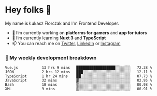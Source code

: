 # Hey folks 👋

My name is Łukasz Florczak and I'm Frontend Developer. 

- 🔭 I’m currently working on **platforms for gamers** and **app for tutors**
- 🌱 I’m currently learning **Nuxt 3** and **TypeScript**
- 📫 You can reach me on [Twitter](https://twitter.com/lukaszflorczak), [LinkedIn](https://pl.linkedin.com/in/lukasz-florczak) or [Instagram](https://instagram.com/lukaszflorczak)


### 🧮 My weekly development breakdown

<!--START_SECTION:waka-->

```text
Vue.js           13 hrs 9 mins   ██████████████████░░░░░░░   72.38 %
JSON             2 hrs 12 mins   ███░░░░░░░░░░░░░░░░░░░░░░   12.11 %
TypeScript       1 hr 24 mins    ██░░░░░░░░░░░░░░░░░░░░░░░   07.73 %
JavaScript       32 mins         ▓░░░░░░░░░░░░░░░░░░░░░░░░   02.95 %
Bash             10 mins         ▒░░░░░░░░░░░░░░░░░░░░░░░░   00.98 %
XML              9 mins          ▒░░░░░░░░░░░░░░░░░░░░░░░░   00.91 %
```

<!--END_SECTION:waka-->

<!--
**lukaszflorczak/lukaszflorczak** is a ✨ _special_ ✨ repository because its `README.md` (this file) appears on your GitHub profile.

Here are some ideas to get you started:

- 🔭 I’m currently working on ...
- 🌱 I’m currently learning ...
- 👯 I’m looking to collaborate on ...
- 🤔 I’m looking for help with ...
- 💬 Ask me about ...
- 📫 How to reach me: ...
- 😄 Pronouns: ...
- ⚡ Fun fact: ...
-->
